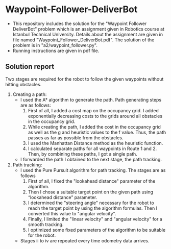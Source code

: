 # Waypoint-Follower-DeliverBot
- This repository includes the solution for the "Waypoint Follower DeliverBot" problem which is an assignment given in Robotics course at Istanbul Technical University. Details about the assignment are given in file named "Waypoint_Follower_DeliverBot.pdf". The solution of the problem is in "a2/waypoint_follower.py".
- Running instructions are given in pdf file.

## Solution report
Two stages are required for the robot to follow the given waypoints without hitting obstacles.
1. Creating a path:
    - I used the A* algorithm to generate the path. Path generating steps are as follows:
        1. First of all, I added a cost map on the occupancy grid. I added exponentially decreasing costs to the grids around all obstacles in the occupancy grid.
        2. While creating the path, I added the cost in the occupancy grid as well as the g and heuristic values to the f value. Thus, the path passes as far as possible from the obstacles.
        3. I used the Manhattan Distance method as the heuristic function.
        4. I calculated separate paths for all waypoints in Route 1 and 2. Then, by combining these paths, I got a single path.
    - I forwarded the path I obtained to the next stage, the path tracking.
2. Path tracking:
    - I used the Pure Pursuit algorithm for path tracking. The stages are as follows
        1. First of all, I fixed the "lookahead distance" parameter of the algorithm.
        2. Then I chose a suitable target point on the given path using “lookahead distance” parameter.
        3. I determined the "steering angle" necessary for the robot to reach the target point by using the algorithm formulas. Then I converted this value to "angular velocity".
        4. Finally, I limited the "linear velocity" and "angular velocity" for a smooth tracking.
        5. I optimized some fixed parameters of the algorithm to be suitable for the robot.
    - Stages ii to iv are repeated every time odometry data arrives.